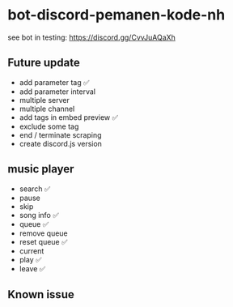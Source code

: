 # bot-discord-pemanen-kode-nh
see bot in testing: https://discord.gg/CvvJuAQaXh

## Future update
- add parameter tag ✅
- add parameter interval
- multiple server
- multiple channel
- add tags in embed preview ✅
- exclude some tag
- end / terminate scraping
- create discord.js version


## music player
- search ✅
- pause
- skip
- song info ✅
- queue ✅
- remove queue
- reset queue ✅
- current
- play ✅
- leave ✅

## Known issue
